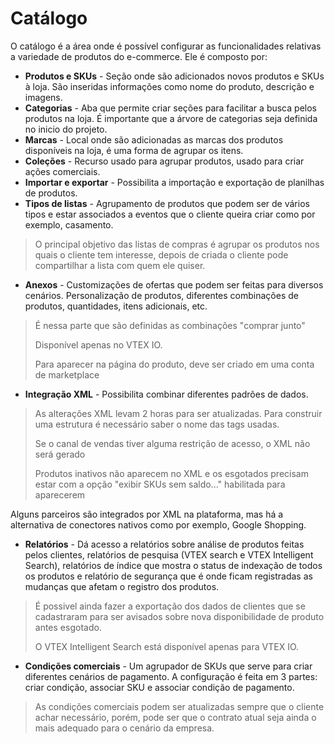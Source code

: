 # Catálogo
O catálogo é a área onde é possível configurar as funcionalidades relativas a variedade de produtos do e-commerce. Ele é composto por:
- **Produtos e SKUs** - Seção onde são adicionados novos produtos e SKUs à loja. São inseridas informações como nome do produto, descrição e imagens.
- **Categorias** - Aba que permite criar seções para facilitar a busca pelos produtos na loja. É importante que a árvore de categorias seja definida no inicio do projeto.
- **Marcas** - Local onde são adicionadas as marcas dos produtos disponíveis na loja, é uma forma de agrupar os itens. 
- **Coleções** - Recurso usado para agrupar produtos, usado para criar ações comerciais.
- **Importar e exportar** - Possibilita a importação e exportação de planilhas de produtos.
- **Tipos de listas** - Agrupamento de produtos que podem ser de vários tipos e estar associados a eventos que o cliente queira criar como por exemplo, casamento.
> O principal objetivo das listas de compras é agrupar os produtos nos quais o cliente tem interesse, depois de criada o cliente pode compartilhar a lista com quem ele quiser.
  
- **Anexos** - Customizações de ofertas que podem ser feitas para diversos cenários. Personalização de produtos, diferentes combinações de produtos, quantidades, itens adicionais, etc.
> É nessa parte que são definidas as combinações "comprar junto"
>
> Disponível apenas no VTEX IO.
> 
> Para aparecer na página do produto, deve ser criado em uma conta de marketplace
- **Integração XML** - Possibilita combinar diferentes padrões de dados.

> As alterações XML levam 2 horas para ser atualizadas. Para construir uma estrutura é necessário saber o nome das tags usadas. 
> 
> Se o canal de vendas tiver alguma restrição de acesso, o XML não será gerado
> 
> Produtos inativos não aparecem no XML e os esgotados precisam estar com a opção "exibir SKUs sem saldo..." habilitada para aparecerem

  Alguns parceiros são integrados por XML na plataforma, mas há a alternativa de conectores nativos como por exemplo, Google Shopping.

- **Relatórios** - Dá acesso a relatórios sobre análise de produtos feitas pelos clientes, relatórios de pesquisa (VTEX search e VTEX Intelligent Search), relatórios de índice que mostra o status de indexação de todos os produtos e relatório de segurança que é onde ficam registradas as mudanças que afetam o registro dos produtos.
> É possivel ainda fazer a exportação dos dados de clientes que se cadastraram para ser avisados sobre nova disponibilidade de produto antes esgotado.
> 
> O VTEX Intelligent Search está disponível apenas para VTEX IO.

- **Condições comerciais** - Um agrupador de SKUs que serve para criar diferentes cenários de pagamento. A configuração é feita em 3 partes: criar condição, associar SKU e associar condição de pagamento.
> As condições comerciais podem ser atualizadas sempre que o cliente achar necessário, porém, pode ser que o contrato atual seja ainda o mais adequado para o cenário da empresa.